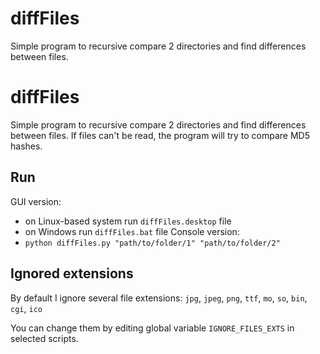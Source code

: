 # diffFiles
Simple program to recursive compare 2 directories and find differences between files.
# diffFiles

Simple program to recursive compare 2 directories and find differences between files.
If files can't be read, the program will try to compare MD5 hashes.

## Run
GUI version:
- on Linux-based system run `diffFiles.desktop` file
- on Windows run `diffFiles.bat` file
Console version:
- `python diffFiles.py "path/to/folder/1" "path/to/folder/2"`

## Ignored extensions
By default I ignore several file extensions:
`jpg`, `jpeg`, `png`, `ttf`, `mo`, `so`, `bin`, `cgi`, `ico`

You can change them by editing global variable `IGNORE_FILES_EXTS` in selected scripts.
